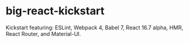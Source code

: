 # big-react-kickstart
Kickstart featuring:
ESLint, Webpack 4, Babel 7, React 16.7 alpha, HMR, React Router, and Material-UI.
